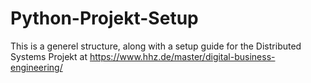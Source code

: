 # Python-Projekt-Setup
This is a generel structure, along with a setup guide for the Distributed Systems Projekt at https://www.hhz.de/master/digital-business-engineering/

